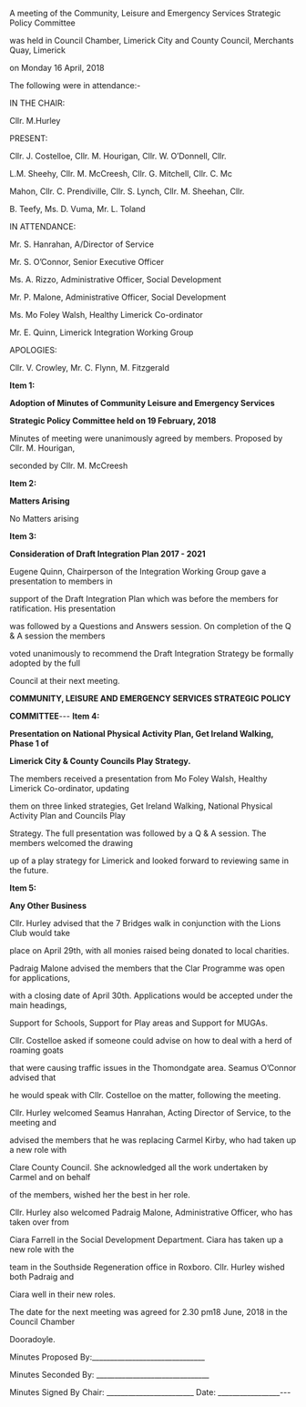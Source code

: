 A meeting of the Community, Leisure and Emergency Services Strategic Policy Committee

was held in Council Chamber, Limerick City and County Council, Merchants Quay, Limerick

on Monday 16 April, 2018

The following were in attendance:-

IN THE CHAIR:

Cllr. M.Hurley

PRESENT:

Cllr. J. Costelloe, Cllr. M. Hourigan, Cllr. W. O’Donnell, Cllr.

L.M. Sheehy, Cllr. M. McCreesh, Cllr. G. Mitchell, Cllr. C. Mc

Mahon, Cllr. C. Prendiville, Cllr. S. Lynch, Cllr. M. Sheehan, Cllr.

B. Teefy, Ms. D. Vuma, Mr. L. Toland

IN ATTENDANCE:

Mr. S. Hanrahan, A/Director of Service

Mr. S. O’Connor, Senior Executive Officer

Ms. A. Rizzo, Administrative Officer, Social Development

Mr. P. Malone, Administrative Officer, Social Development

Ms. Mo Foley Walsh, Healthy Limerick Co-ordinator

Mr. E. Quinn, Limerick Integration Working Group

APOLOGIES:

Cllr. V. Crowley, Mr. C. Flynn, M. Fitzgerald

**Item 1:**

**Adoption of Minutes of Community Leisure and Emergency Services**

**Strategic Policy Committee held on 19 February, 2018**

Minutes of meeting were unanimously agreed by members. Proposed by Cllr. M. Hourigan,

seconded by Cllr. M. McCreesh

**Item 2:**

**Matters Arising**

No Matters arising

**Item 3:**

**Consideration of Draft Integration Plan 2017 - 2021**

Eugene Quinn, Chairperson of the Integration Working Group gave a presentation to members in

support of the Draft Integration Plan which was before the members for ratification. His presentation

was followed by a Questions and Answers session. On completion of the Q & A session the members

voted unanimously to recommend the Draft Integration Strategy be formally adopted by the full

Council at their next meeting.

**COMMUNITY, LEISURE AND EMERGENCY SERVICES STRATEGIC POLICY**

**COMMITTEE**---
**Item 4:**

**Presentation on National Physical Activity Plan, Get Ireland Walking, Phase 1 of**

**Limerick City & County Councils Play Strategy.**

The members received a presentation from Mo Foley Walsh, Healthy Limerick Co-ordinator, updating

them on three linked strategies, Get Ireland Walking, National Physical Activity Plan and Councils Play

Strategy. The full presentation was followed by a Q & A session. The members welcomed the drawing

up of a play strategy for Limerick and looked forward to reviewing same in the future.

**Item 5:**

**Any Other Business**

Cllr. Hurley advised that the 7 Bridges walk in conjunction with the Lions Club would take

place on April 29th, with all monies raised being donated to local charities.

Padraig Malone advised the members that the Clar Programme was open for applications,

with a closing date of April 30th. Applications would be accepted under the main headings,

Support for Schools, Support for Play areas and Support for MUGAs.

Cllr. Costelloe asked if someone could advise on how to deal with a herd of roaming goats

that were causing traffic issues in the Thomondgate area. Seamus O’Connor advised that

he would speak with Cllr. Costelloe on the matter, following the meeting.

Cllr. Hurley welcomed Seamus Hanrahan, Acting Director of Service, to the meeting and

advised the members that he was replacing Carmel Kirby, who had taken up a new role with

Clare County Council. She acknowledged all the work undertaken by Carmel and on behalf

of the members, wished her the best in her role.

Cllr. Hurley also welcomed Padraig Malone, Administrative Officer, who has taken over from

Ciara Farrell in the Social Development Department. Ciara has taken up a new role with the

team in the Southside Regeneration office in Roxboro. Cllr. Hurley wished both Padraig and

Ciara well in their new roles.

The date for the next meeting was agreed for 2.30 pm18 June, 2018 in the Council Chamber

Dooradoyle.

Minutes Proposed By:\_\_\_\_\_\_\_\_\_\_\_\_\_\_\_\_\_\_\_\_\_\_\_\_\_\_\_\_\_\_\_

Minutes Seconded By: \_\_\_\_\_\_\_\_\_\_\_\_\_\_\_\_\_\_\_\_\_\_\_\_\_\_\_\_\_\_\_

Minutes Signed By Chair: \_\_\_\_\_\_\_\_\_\_\_\_\_\_\_\_\_\_\_\_\_\_\_\_ Date: \_\_\_\_\_\_\_\_\_\_\_\_\_\_\_\_\_---
